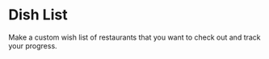 # Dish List
Make a custom wish list of restaurants that you want to check out and track your progress.
